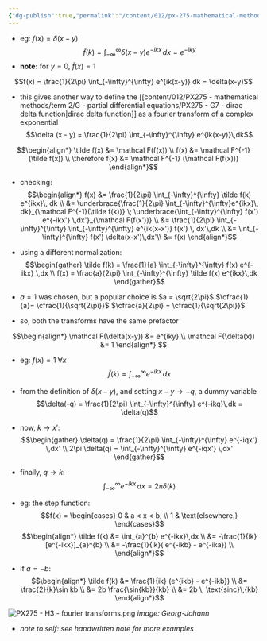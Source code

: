 ```yaml
---
{"dg-publish":true,"permalink":"/content/012/px-275-mathematical-methods/term-2/h-fourier-series-and-transforms/px-275-h4-example-of-fourier-transform/","noteIcon":"1","created":"2025-02-04T18:06:38.830+00:00","updated":"2025-03-04T12:46:50.356+00:00"}
---
```


- eg: $f(x) = \delta(x-y)$
$$\tilde f(k) = \int_{-\infty}^{\infty} \delta(x-y) e^{-ikx}\,dx = e^{-iky}$$
- **note:** for $y = 0$, $\tilde f(x) = 1$

$$f(x) = \frac{1}{2\pi} \int_{-\infty}^{\infty} e^{ik(x-y)} dk = \delta(x-y)$$

- this gives another way to define the [[content/012/PX275 - mathematical methods/term 2/G - partial differential equations/PX275 - G7 - dirac delta function\|dirac delta function]] as a fourier transform of a complex exponential
$$\delta (x - y) = \frac{1}{2\pi} \int_{-\infty}^{\infty} e^{ik(x-y)}\,dk$$

$$\begin{align*}
\tilde f(x) &= \mathcal F(f(x)) \\
f(x) &= \mathcal F^{-1}(\tilde f(x)) \\
\therefore f(x) &= \mathcal F^{-1} (\mathcal F(f(x)))
\end{align*}$$
- checking:
$$\begin{align*}
f(x) &= \frac{1}{2\pi} \int_{-\infty}^{\infty} \tilde f(k) e^{ikx}\, dk \\
&= \underbrace{\frac{1}{2\pi} \int_{-\infty}^{\infty}e^{ikx}\, dk}_{\mathcal F^{-1}(\tilde f(k))} \; \underbrace{\int_{-\infty}^{\infty} f(x') e^{-ikx'} \,dx'}_{\mathcal F(f(x'))} \\
&=  \frac{1}{2\pi} \int_{-\infty}^{\infty} \int_{-\infty}^{\infty} e^{ik(x-x')} f(x') \, dx'\,dk \\
&= \int_{-\infty}^{\infty}  f(x') \delta(x-x')\,dx'\\
&= f(x)
\end{align*}$$

- using a different normalization:
$$\begin{gather}
\tilde f(k) = \frac{1}{a} \int_{-\infty}^{\infty} f(x) e^{-ikx} \,dx \\ 
f(x) = \frac{a}{2\pi} \int_{-\infty}^{\infty} \tilde f(x) e^{ikx}\,dk
\end{gather}$$

- $a = 1$ was chosen, but a popular choice is $a = \sqrt{2\pi}$
	$\cfrac{1}{a}= \cfrac{1}{\sqrt{2\pi}}$
	$\cfrac{a}{2\pi} = \cfrac{1}{\sqrt{2\pi}}$
- so, both the transforms have the same prefactor

$$\begin{align*}
\mathcal F(\delta(x-y)) &= e^{iky} \\ \mathcal F(\delta(x)) &= 1
\end{align*} $$

- eg: $f(x) = 1 \; \forall x$
$$\tilde f(k) = \int_{-\infty}^{\infty} e^{-ikx}\,dx$$
- from the definition of $\delta(x-y)$, and setting $x - y \to -q$, a dummy variable
$$\delta(-q) = \frac{1}{2\pi} \int_{-\infty}^{\infty} e^{-ikq}\,dk = \delta(q)$$

- now, $k \to x':$
$$\begin{gather}
\delta(q) = \frac{1}{2\pi} \int_{-\infty}^{\infty} e^{-iqx'} \,dx' \\
2\pi \delta(q) = \int_{-\infty}^{\infty} e^{-iqx'} \,dx'
\end{gather}$$
- finally, $q \to k:$
$$\int_{-\infty}^{\infty} e^{-ikx} \,dx = 2\pi \delta(k)$$

- eg: the step function:
$$f(x) = \begin{cases}
0 & a < x < b, \\
1 & \text{elsewhere.}
\end{cases}$$
$$\begin{align*}
\tilde f(k) &= \int_{a}^{b} e^{-ikx}\,dx \\ 
&= -\frac{1}{ik} [e^{-ikx}]_{a}^{b} \\
&= -\frac{1}{ik}( e^{-ikb} - e^{-ika}) \\
\end{align*}$$
- if $a = -b:$
$$\begin{align*}
\tilde f(k) &= \frac{1}{ik} (e^{ikb} - e^{-ikb}) \\
&= \frac{2}{k}\sin kb \\
&= 2b  \frac{\sin{kb}}{kb} \\ 
&= 2b \, \text{sinc}\,{kb}
\end{align*}$$

![PX275 - H3 - fourier transforms.png](/img/user/pics/PX275%20-%20H3%20-%20fourier%20transforms.png)
*image: Georg-Johann*

- *note to self: see handwritten note for more examples*

